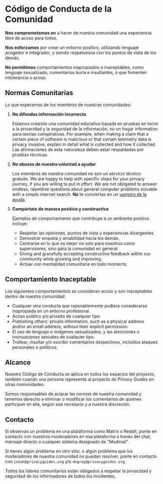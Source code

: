 # Código de Conducta de la Comunidad

**Nos comprometemos en** a hacer de nuestra comunidad una experiencia libre de acoso para todos.

**Nos esforzamos** por crear un entorno positivo, utilizando lenguaje acogedor e integrador, y siendo respetuosos con los puntos de vista de los demás.

**No permitimos** comportamientos inapropiados o inaceptables, como lenguaje sexualizado, comentarios burla e insultantes, o que fomenten intolerancia o acoso.

## Normas Comunitarias

Lo que esperamos de los miembros de nuestras comunidades:

1. **No difundas información incorrecta**

      Estamos creando una comunidad educativa basada en pruebas en torno a la privacidad y la seguridad de la información, no un hogar informativo para teorías conspirativas. For example, when making a claim that a certain piece of software is malicious or that certain telemetry data is privacy invasive, explain in detail what is collected and how it collected. Las afirmaciones de esta naturaleza deben estar respaldadas por pruebas técnicas.

2. **No abuses de nuestra voluntad a ayudar**

      Los miembros de nuestra comunidad no son un servicio técnico gratuito. We are happy to help with specific steps for your privacy journey, if you are willing to put in effort. We are not obligated to answer endless, repetitive questions about general computer problems solvable with a simple internet search. **No** te conviertas en un [vampiro de la ayuda](https://slash7.com/2006/12/22/vampires).

3. **Compórtate de manera positiva y constructiva**

      Ejemplos de comportamiento que contribuye a un ambiente positivo incluye:

      - Respetar las opiniones, puntos de vista y experiencias divergentes.
      - Demostrar empatía y amabilidad hacia los demás.
      - Centrarse en lo que es mejor no solo para nosotros como supervisores, sino para la comunidad en general.
      - Giving and gracefully accepting constructive feedback within our community while growing and improving.
      - Actuar con mentalidad comunitaria en todo momento.

## Comportamiento Inaceptable

Los siguientes comportamientos se consideran acoso y son inaceptables dentro de nuestra comunidad:

- Cualquier otra conducta que razonablemente pudiera considerarse inapropiada en un entorno profesional.
- Acoso público y/o privado de cualquier tipo.
- Publishing others' private information, such as a physical address and/or an email address, without their explicit permission.
- El uso de lenguaje o imágenes sexualizados, y las atenciones o insinuaciones sexuales de cualquier tipo.
- Trollear, insultar y/o escribir comentarios despectivos, incluidos ataques personales o políticos.

## Alcance

Nuestro Código de Conducta se aplica en todos los espacios del proyecto, también cuando una persona representa al proyecto de Privacy Guides en otras comunidades.

Somos responsables de aclarar las normas de nuestra comunidad y tenemos derecho a eliminar o modificar los comentarios de quienes participan en ella, según sea necesario y a nuestra discreción.

## Contacto

Si observas un problema en una plataforma como Matrix o Reddit, ponte en contacto con nuestros moderadores en esa plataforma a través del chat, mensaje directo o cualquier sistema designado de "Modmail".

Si tienes algún problema en otro sitio, o algún problema que los moderadores de nuestra comunidad no puedan resolver, ponte en contacto con `jonah@privacyguides.org` y/o `dngray@privacyguides.org`.

Todos los líderes comunitarios están obligados a respetar la privacidad y seguridad de los informadores de todos los incidentes.
